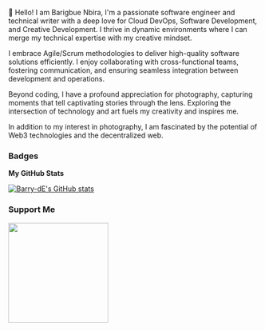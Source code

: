 👋 Hello! I am Barigbue Nbira, I'm a passionate software engineer and technical writer with a deep love for Cloud DevOps, Software Development, and Creative Development. I thrive in dynamic environments where I can merge my technical expertise with my creative mindset.

I embrace Agile/Scrum methodologies to deliver high-quality software solutions efficiently. I enjoy collaborating with cross-functional teams, fostering communication, and ensuring seamless integration between development and operations.

Beyond coding, I have a profound appreciation for photography, capturing moments that tell captivating stories through the lens. Exploring the intersection of technology and art fuels my creativity and inspires me.

In addition to my interest in photography, I am fascinated by the potential of Web3 technologies and the decentralized web. 

### Badges

<b>My GitHub Stats</b>

<a href="http://www.github.com/Barry-dE"><img src="https://github-readme-stats.vercel.app/api?username=Barry-dE&show_icons=true&hide=&count_private=true&title_color=ffffff&text_color=ffffff&icon_color=f97316&bg_color=000000&hide_border=true&show_icons=true" alt="Barry-dE's GitHub stats" /></a>
### Support Me

<a href="https://www.buymeacoffee.com/Barigbue Nbira"><img src="https://cdn.buymeacoffee.com/buttons/v2/default-yellow.png" width="200" /></a>
